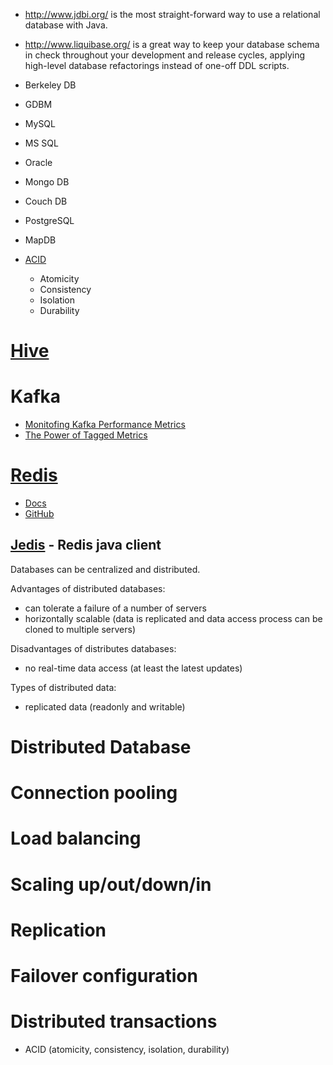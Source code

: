 - http://www.jdbi.org/ is the most straight-forward way to use a relational database with Java.
- http://www.liquibase.org/ is a great way to keep your database schema in check throughout your development and release cycles, applying high-level database refactorings instead of one-off DDL scripts.

- Berkeley DB
- GDBM
- MySQL
- MS SQL
- Oracle
- Mongo DB
- Couch DB
- PostgreSQL
- MapDB
- [ACID](https://en.wikipedia.org/wiki/ACID)
    + Atomicity
    + Consistency
    + Isolation
    + Durability

# [Hive](https://hive.apache.org/)

# Kafka
- [Monitofing Kafka Performance Metrics](https://www.datadoghq.com/blog/monitoring-kafka-performance-metrics/?mkt_tok=eyJpIjoiWm1VNE56Y3lNbVU0T0RabSIsInQiOiJFWVMzOU5tQWtnRmxMeCtPZ0VNSWh0WXVoaWFadVc2WEszajc5cnJGWlRSZmVteHg1Y0JmcWpHTUhkRGdMV0VGeG92VVwvXC9tY3hTb3RmVTRTZVFCajJvYVF0WVlDZHdmcVhvSFBNUUZmVDVZPSJ9)
- [The Power of Tagged Metrics](https://www.datadoghq.com/blog/the-power-of-tagged-metrics/?mkt_tok=eyJpIjoiWm1VNE56Y3lNbVU0T0RabSIsInQiOiJFWVMzOU5tQWtnRmxMeCtPZ0VNSWh0WXVoaWFadVc2WEszajc5cnJGWlRSZmVteHg1Y0JmcWpHTUhkRGdMV0VGeG92VVwvXC9tY3hTb3RmVTRTZVFCajJvYVF0WVlDZHdmcVhvSFBNUUZmVDVZPSJ9)

# [Redis](http://redis.io/)
- [Docs](http://redis.io/documentation)
- [GitHub](https://github.com/antirez/redis)

## [Jedis](https://github.com/xetorthio/jedis) - Redis java client

Databases can be centralized and distributed.

Advantages of distributed databases:
- can tolerate a failure of a number of servers
- horizontally scalable (data is replicated and data access process can be cloned to multiple servers)

Disadvantages of distributes databases:
- no real-time data access (at least the latest updates)

Types of distributed data:
- replicated data (readonly and writable)

# Distributed Database

# Connection pooling

# Load balancing

# Scaling up/out/down/in

# Replication

# Failover configuration

# Distributed transactions

- ACID (atomicity, consistency, isolation, durability)
